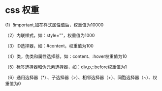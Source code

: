# css 权重

 (1）!important,加在样式属性值后，权重值为10000

（2）内联样式，如：style=""，权重值为1000

（3）ID选择器，如：#content，权重值为100

（4）类，伪类和属性选择器，如：content、:hover权重值为10

（5）标签选择器和伪元素选择器，如：div,p,::before权重值为1

（6）通用选择器（*) 、子选择器（>）、相邻选择器（+）、同胞选择器（~）、权重值为0
 